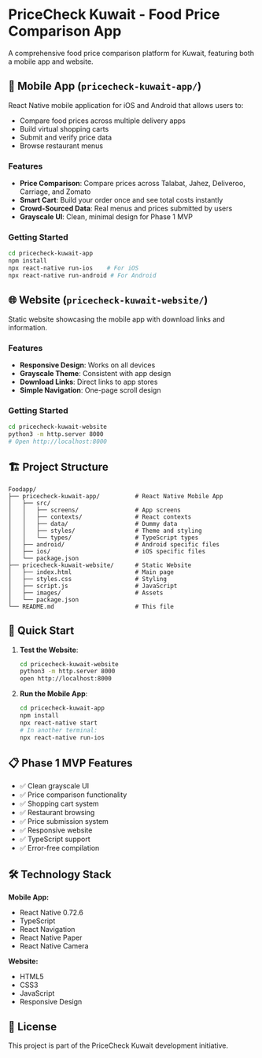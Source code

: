 # PriceCheck Kuwait - Food Price Comparison App

A comprehensive food price comparison platform for Kuwait, featuring both a mobile app and website.

## 📱 Mobile App (`pricecheck-kuwait-app/`)

React Native mobile application for iOS and Android that allows users to:
- Compare food prices across multiple delivery apps
- Build virtual shopping carts
- Submit and verify price data
- Browse restaurant menus

### Features
- **Price Comparison**: Compare prices across Talabat, Jahez, Deliveroo, Carriage, and Zomato
- **Smart Cart**: Build your order once and see total costs instantly
- **Crowd-Sourced Data**: Real menus and prices submitted by users
- **Grayscale UI**: Clean, minimal design for Phase 1 MVP

### Getting Started
```bash
cd pricecheck-kuwait-app
npm install
npx react-native run-ios    # For iOS
npx react-native run-android # For Android
```

## 🌐 Website (`pricecheck-kuwait-website/`)

Static website showcasing the mobile app with download links and information.

### Features
- **Responsive Design**: Works on all devices
- **Grayscale Theme**: Consistent with app design
- **Download Links**: Direct links to app stores
- **Simple Navigation**: One-page scroll design

### Getting Started
```bash
cd pricecheck-kuwait-website
python3 -m http.server 8000
# Open http://localhost:8000
```

## 🏗️ Project Structure

```
Foodapp/
├── pricecheck-kuwait-app/          # React Native Mobile App
│   ├── src/
│   │   ├── screens/                # App screens
│   │   ├── contexts/               # React contexts
│   │   ├── data/                   # Dummy data
│   │   ├── styles/                 # Theme and styling
│   │   └── types/                  # TypeScript types
│   ├── android/                    # Android specific files
│   ├── ios/                        # iOS specific files
│   └── package.json
├── pricecheck-kuwait-website/      # Static Website
│   ├── index.html                  # Main page
│   ├── styles.css                  # Styling
│   ├── script.js                   # JavaScript
│   ├── images/                     # Assets
│   └── package.json
└── README.md                       # This file
```

## 🚀 Quick Start

1. **Test the Website**:
   ```bash
   cd pricecheck-kuwait-website
   python3 -m http.server 8000
   open http://localhost:8000
   ```

2. **Run the Mobile App**:
   ```bash
   cd pricecheck-kuwait-app
   npm install
   npx react-native start
   # In another terminal:
   npx react-native run-ios
   ```

## 📋 Phase 1 MVP Features

- ✅ Clean grayscale UI
- ✅ Price comparison functionality
- ✅ Shopping cart system
- ✅ Restaurant browsing
- ✅ Price submission system
- ✅ Responsive website
- ✅ TypeScript support
- ✅ Error-free compilation

## 🛠️ Technology Stack

**Mobile App:**
- React Native 0.72.6
- TypeScript
- React Navigation
- React Native Paper
- React Native Camera

**Website:**
- HTML5
- CSS3
- JavaScript
- Responsive Design

## 📄 License

This project is part of the PriceCheck Kuwait development initiative.